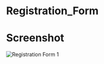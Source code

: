 # Registration_Form

# Screenshot
![Registration Form 1](https://user-images.githubusercontent.com/42013687/217261930-9ee056d6-d332-485d-8e55-bf7d97c3dec1.jpg)
